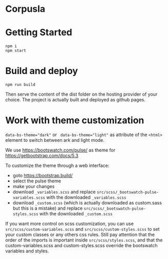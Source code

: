 # CorpusIa

# Getting Started
```
npm i
npm start
```

# Build and deploy
```
npm run build
```
Then serve the content of the dist folder on the hosting provider of your choice. The project is actually built and deployed as github pages.

# Work with theme customization
`data-bs-theme="dark"` or ` data-bs-theme="light"` as attribute of the `<html>` element to switch between ark and light mode.

We use https://bootswatch.com/pulse/ as theme for https://getbootstrap.com/docs/5.3

To customize the theme through a web interface:
- goto https://bootstrap.build/
- select the pulse theme
- make your changes
- download `_variables.scss` and replace `src/scss/_bootswatch-pulse-variables.scss` with the downloaded `_variables.scss`
- download `_custom.scss` (which is actually downloaded as custom.sass but this is a mistake) and replace `src/scss/_bootswatch-pulse-styles.scss` with the downloaded `_custom.scss`

If you want more control on scss customization, you can use `src/scss/custom-variables.scss` and `src/scss/custom-styles.scss` to set your custom classes or any others css rules. Still pay attention that the order of the imports is important inside `src/scss/styles.scss`, and that the custom-variables.scss and custom-styles.scss override the bootswatch variables and styles.